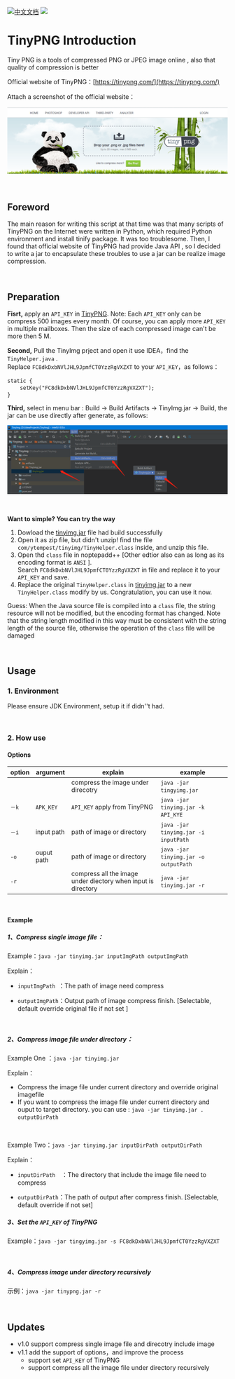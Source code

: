 

[![中文文档](https://img.shields.io/badge/语言-中文-green.svg)](README_ZH.md) ![](https://img.shields.io/badge/version-1.1.0-green.svg)



# TinyPNG Introduction

Tiny PNG is a tools of  compressed PNG or JPEG image online , also that quality  of compression is better

Official website of TinyPNG：[https://tinypng.com/](https://tinypng.com/)

Attach a screenshot of the official website：

![](readme/skypegmwcn.png)

<br/>

## Foreword

The main reason for writing this script at that time was that many scripts of TinyPNG on the Internet were written in Python,  which required Python environment and install tinify package.  It was too troublesome. Then, I found that official website of TinyPNG had provide Java API ,  so I decided to write a jar to encapsulate these troubles to use a jar can be realize image compression.

<br/>

## Preparation

**Fisrt,** apply an  `API_KEY` in [TinyPNG](https://tinypng.com/developers). Note:  Each `API_KEY` only can be compress 500 images every month. Of course,  you can apply more `API_KEY` in multiple mailboxes.  Then the size of each compressed image can't be more then 5 M.

**Second,** Pull the TinyImg prject and open it use IDEA，find the `TinyHelper.java` .<br/>
Replace `FC8dkDxbNVlJHL9JpmfCT0YzzRgVXZXT` to your `API_KEY`，as follows：

```
static {
    setKey("FC8dkDxbNVlJHL9JpmfCT0YzzRgVXZXT");
}
```

**Third,** select in menu bar : Build -> Build Artifacts -> TinyImg.jar -> Build, the jar can be use directly after generate,  as follows:

![](readme/guide.png)

<br/>

**Want to simple? You can try  the way** 

1. Dowload the [tinyimg.jar](https://raw.githubusercontent.com/ytempest/TinyImg/master/tinyimg.jar) file had build successfully
2. Open it as zip file, but didn't unzip!  find the file `com/ytempest/tinyimg/TinyHelper.class` inside,  and unzip this file.
3. Open thd `class` file in noptepadd++ [Other edtior also can as long as its encoding format is `ANSI` ]. <br/>Search `FC8dkDxbNVlJHL9JpmfCT0YzzRgVXZXT` in file and replace it to your `API_KEY` and save.
4. Replace the original  `TinyHelper.class`  in [tinyimg.jar](https://raw.githubusercontent.com/ytempest/TinyImg/master/tinyimg.jar) to a new `TinyHelper.class` modify by us. Congratulation,  you can use it now.

Guess: When the Java source file is compiled into a `class` file,  the string resource will not be modified,  but the encoding format has changed.  Note that the string length modified in this way must be consistent with the string length of the source file, otherwise the operation of the `class` file will be damaged

<br/>

## Usage

### 1. Environment

Please ensure JDK Environment,  setup it if didn''t had.

<br/>

### 2. How use

#### Options

| option | argument   | explain                                                      | example                               |
| :----- | ---------- | ------------------------------------------------------------ | ------------------------------------- |
|        |            | compress the image under direcotry                           | `java -jar tingyimg.jar`              |
| `－k`  | `APK_KEY`  | `API_KEY` apply from TinyPNG                                 | `java -jar tinyimg.jar -k API_KYE`    |
| `－i`  | input path | path of image or directory                                   | `java -jar tinyimg.jar -i inputPath`  |
| `-o`   | ouput path | path of image or directory                                   | `java -jar tinyimg.jar -o outputPath` |
| `-r`   |            | compress all the image under diectory when input is directory | `java -jar tinyimg.jar -r`            |

<br/>

#### Example

##### 1、Compress single image file：

Example：`java -jar tinyimg.jar inputImgPath outputImgPath`

Explain：

- `inputImgPath `：The path of image need compress

- `outputImgPath`：Output path of image compress finish. [Selectable,  default override original file if not set ]

<br/>

##### 2、Compress image file under directory：

Example One ：`java -jar tinyimg.jar`

Explain：

- Compress the image file under current directory and override original imagefile
- If you want to compress the image file under current directory and ouput to target directory.  you can use : `java -jar tinyimg.jar . outputDirPath`

<br/>

Example Two：`java -jar tinyimg.jar inputDirPath outputDirPath`

Explain：

- `inputDirPath  `：The directory that include the image file need to compress

- `outputDirPath`：The path of output after compress finish. [Selectable,  default override if not set]

##### 3、Set the `API_KEY` of TinyPNG

Example：`java -jar tingyimg.jar -s FC8dkDxbNVlJHL9JpmfCT0YzzRgVXZXT`

<br/>

##### 4、Compress image under directory recursively

示例：`java -jar tinypng.jar -r`

<br/>

## Updates

- v1.0 support compress single image file and direcotry include image
- v1.1 add the support of options，and improve the process
  - support set  `API_KEY` of TinyPNG
  - support compress all the image file under directory recursively

<br/>